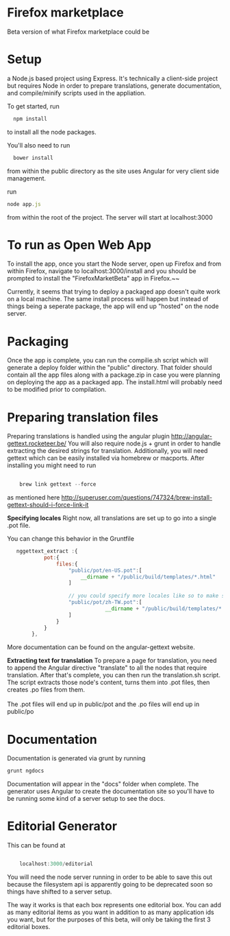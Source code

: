 Firefox marketplace
==========

Beta version of what Firefox marketplace could be

Setup
==========
a Node.js based project using Express. It's technically a client-side project but requires
Node in order to prepare translations, generate documentation, and compile/minify scripts used
in the appliation.



To get started, run
```javascript
  npm install
```

to install all the node packages.


You'll also need to run

```javascript
  bower install
```

from within the public directory as the site uses Angular for very client side management.

run 
```javascript
node app.js
```
from within the root of the project. The server will start at localhost:3000


To run as Open Web App
============
To install the app, once you start the Node server,  open up Firefox and from within Firefox, navigate to localhost:3000/install and you should be prompted to install the "FirefoxMarketBeta" app in Firefox.~~

Currently, it seems that trying to deploy a packaged app doesn't quite work on a local machine. The same install process will happen but instead of things 
being a seperate package, the app will end up "hosted" on the node server.



Packaging
============
Once the app is complete, you can run the compilie.sh script which will generate a deploy folder within the "public" directory. That folder should contain 
all the app files along with a package.zip in case you were planning on deploying the app as a packaged app. The install.html will probably need to be modified
prior to compilation.


Preparing translation files 
==============
Preparing translations is handled using the angular plugin http://angular-gettext.rocketeer.be/
You will also require node.js + grunt in order to handle extracting the desired strings for translation.
Additionally, you will need gettext which can be easily installed via homebrew or macports. After installing you might need to run

```javascript
    
    brew link gettext --force

```
as mentioned here http://superuser.com/questions/747324/brew-install-gettext-should-i-force-link-it

__Specifying locales__
Right now, all translations are set up to go into a single .pot file.

You can change this behavior in the Gruntfile
````javascript
   nggettext_extract :{
            pot:{
                files:{
                    "public/pot/en-US.pot":[
                        __dirname + "/public/build/templates/*.html"
                    ]
                    
                    // you could specify more locales like so to make seperate .pot files
                    "public/pot/zh-TW.pot":[
                                __dirname + "/public/build/templates/*.html"
                    ]
                }
            }
        },
````

More documentation can be found on the angular-gettext website.

__Extracting text for translation__
To prepare a page for translation, you need to append the Angular directive "translate" to all the nodes that require translation.
After that's complete, you can then run the translation.sh script. The script extracts those node's content, turns them into .pot files, then 
creates .po files from them. 
<br/>
<br/>
The .pot files will end up in public/pot and the .po files will end up in public/po


Documentation
=========
Documentation is generated via grunt by running 
````javascript
grunt ngdocs

````

Documentation will appear in the "docs" folder when complete.
The generator uses Angular to create the documentation site so 
you'll have to be running some kind of a server setup to see the docs.


Editorial Generator
============
This can be found at 
````javascript

    localhost:3000/editorial
````

You will need the node server running in order to be able to save this out because
the filesystem api is apparently going to be deprecated soon so things have 
shifted to a server setup.


The way it works is that each box represents one editorial box. You can add as many 
editorial items as you want in addition to as many application ids you want, but 
for the purposes of this beta, will only be taking the first 3 editorial boxes.